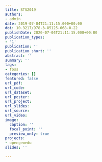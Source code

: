 ```yaml
---
title: STS2019
authors:
- admin
date: 2019-07-04T21:11:15.000+00:00
doi: 10.3217/978-3-85125-668-0-22
publishDate: 2020-07-04T21:11:15.000+00:00
publication_types:
- '1'
publication: ''
publication_short: ''
abstract: ''
summary: ''
tags:
- foss
categories: []
featured: false
url_pdf: 
url_code: 
url_dataset: 
url_poster: 
url_project: 
url_slides: 
url_source: 
url_video: 
image:
  caption: ''
  focal_point: ''
  preview_only: true
projects:
- opengeoedu
slides: ''

---
```


